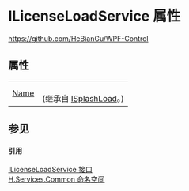 # ILicenseLoadService 属性
https://github.com/HeBianGu/WPF-Control



## 属性
<table>
<tr>
<td><a href="0db8fede-529c-3c1d-7bba-cea37d1133d6">Name</a></td>
<td><br />(继承自 <a href="c2944c70-4b38-02ed-ec2c-d05361d2bc6f">ISplashLoad</a>。)</td></tr>
</table>

## 参见


#### 引用
<a href="6d784b67-840f-e499-5d2e-53eb5bf01d16">ILicenseLoadService 接口</a>  
<a href="b9cdd84f-6623-a51a-f53b-465103ced202">H.Services.Common 命名空间</a>  
